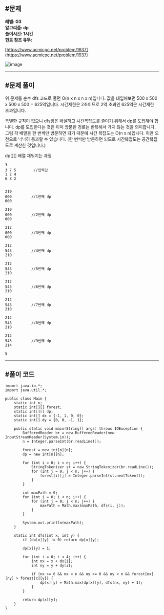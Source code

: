 ## **#문제**         

**레벨: G3  
알고리즘: dp**  
**풀이시간: 1시간  
힌트 참조 유무:**

[https://www.acmicpc.net/problem/1937](https://www.acmicpc.net/problem/1937)

![image](https://github.com/sunwon12/Today-I-Learn/assets/92251131/df2b546d-8681-4e1b-ba05-313219ff4575)

---

## **#문제 풀이**        

위 문제를 순수 dfs 코드로 풀면 O(n x n x n x n)입니다. 값을 대입해보면 500 x 500 x 500 x 500 = 625억입니다. 시간제한은 2초이므로 2억 초과인 625억은 시간제한 초과입니다. 

특별한 규칙이 없으니 dfs임은 확실하고 시간복잡도를 줄이기 위해서 dp를 도입해야 합니다. dp를 도입한다는 것은 이미 방문한 경로는 반복해서 가지 않는 것을 의미합니다. 그럼 각 배열을 한 번씩만 방문하면 되기 때문에 시간 복잡도는 O(n x n)입니다. 이만 오천으로 넉넉히 통과할 수 있습니다. (한 번씩만 방문하면 되므로 시간복잡도는 공간복잡도로 계산한 것입니다.)

dp[][] 배열 채워지는 과정

```
3
3 7 5        //입력값
1 2 4
6 8 2


210
000         //1번째 dp
000

210
000         //2번째 dp
000

212
000         //3번째 dp
000

212
543         //4번째 dp
210

212
543         //5번째 dp
210

212
543         //6번째 dp
210

212
543         //7번째 dp
210

212
543         //8번째 dp
210

212
543         //9번째 dp
214

5
```

---

## **#풀이 코드**      

```
import java.io.*;
import java.util.*;

public class Main {
    static int n;
    static int[][] forest;
    static int[][] dp;
    static int[] dx = {-1, 1, 0, 0};
    static int[] dy = {0, 0, -1, 1};

    public static void main(String[] args) throws IOException {
        BufferedReader br = new BufferedReader(new InputStreamReader(System.in));
        n = Integer.parseInt(br.readLine());
        
        forest = new int[n][n];
        dp = new int[n][n];
        
        for (int i = 0; i < n; i++) {
            StringTokenizer st = new StringTokenizer(br.readLine());
            for (int j = 0; j < n; j++) {
                forest[i][j] = Integer.parseInt(st.nextToken());
            }
        }
        
        int maxPath = 0;
        for (int i = 0; i < n; i++) {
            for (int j = 0; j < n; j++) {
                maxPath = Math.max(maxPath, dfs(i, j));
            }
        }
        
        System.out.println(maxPath);
    }
    
    static int dfs(int x, int y) {
        if (dp[x][y] != 0) return dp[x][y];
        
        dp[x][y] = 1;
        
        for (int i = 0; i < 4; i++) {
            int nx = x + dx[i];
            int ny = y + dy[i];
            
            if (nx >= 0 && nx < n && ny >= 0 && ny < n && forest[nx][ny] > forest[x][y]) {
                dp[x][y] = Math.max(dp[x][y], dfs(nx, ny) + 1);
            }
        }
        
        return dp[x][y];
    }
}
```
